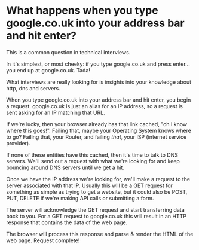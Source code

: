 # What happens when you type google.co.uk into your address bar and hit enter?

This is a common question in technical interviews.

In it's simplest, or most cheeky: if you type google.co.uk and press enter... you end up at google.co.uk. Tada!

What interviews are really looking for is insights into your knowledge about http, dns and servers.

When you type google.co.uk into your address bar and hit enter, you begin a request. google.co.uk is just an alias for an IP address, so a request is sent asking for an IP matching that URL.

If we're lucky, then your browser already has that link cached, "oh I know where this goes!". Failing that, maybe your Operating System knows where to go? Failing that, your Router, and failing _that_, your ISP (internet service provider).

If none of these entities have this cached, then it's time to talk to DNS servers. We'll send out a request with what we're looking for and keep bouncing around DNS servers until we get a hit.

Once we have the IP address we're looking for, we'll make a request to the server associated with that IP. Usually this will be a GET request for something as simple as trying to get a website, but it could also be POST, PUT, DELETE if we're making API calls or submitting a form.

The server will acknowledge the GET request and start transferring data back to you. For a GET request to google.co.uk this will result in an HTTP response that contains the data of the web page.

The browser will process this response and parse & render the HTML of the web page. Request complete!